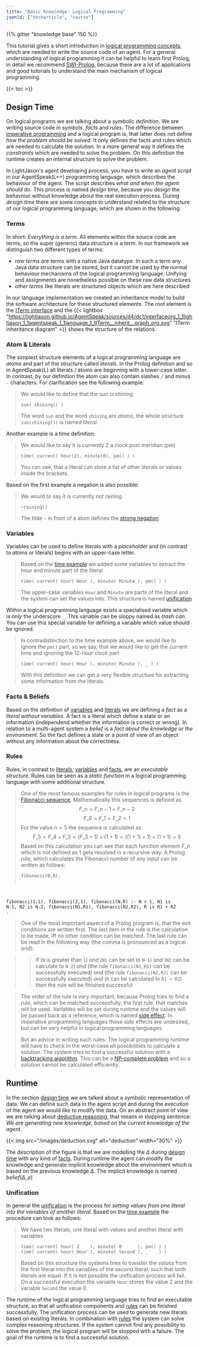```yaml
---
title: "Basic Knowledge: Logical Programming"
jsonld: ["techarticle", "course"]
---
```


{{% gitter "knowledge base" 150 %}}

This tutorial gives a short introduction in [logical programming concepts](https://en.wikipedia.org/wiki/Logic_programming), which are needed to write the source code of an agent.
For a general understanding of logical programming it can be helpful to learn first Prolog, in detail we recommend [SWI-Prolog](http://www.swi-prolog.org/), because there are a lot of applications and good tutorials to understand the main mechanism of logical programming.

{{< toc >}}

## Design Time

On logical programs we are talking about a _symbolic definition_. We are writing source code in _symbols_, _facts_ and _rules_.
The difference between [imperative programming](https://en.wikipedia.org/wiki/Imperative_programming) and a logical program is, that latter does not define _how the problem should be solved_. It only defines the facts and rules which are needed to calculate the solution. In a more general way it defines the _constraints_ which are needed to solve the problem. On this definition the runtime creates an internal structure to solve the problem.

In LightJason's agent developing process, you have to write an _agent script_ in our AgentSpeak(L++) programming language, which describes the behaviour of the agent. The script describes _what and when the agent should do_. This process is named _design time_, because you design the behaviour without knowledge about the real execution process. During _design time_ there are some concepts to understand related to the structure of our logical programming language, which are shown in the following.


### Terms

In short: _Everything is a term._
All elements within the source code are terms, so the super (generic) data structure is a term. In our framework we distinguish two different types of terms:

* *raw terms* are terms with a native Java datatype. In such a term any Java data structure can be stored, but it cannot be used by the normal behaviour mechanisms of the logical programming language.
Unifying and assignments are nonetheless possible on these raw data structures
* *other terms* like literals are structured objects which are here described

In our language implementation we created an inheritance model to build the software architecture for these structured elements.
The root element is the [ITerm interface](https://lightjason.github.io/AgentSpeak/sources/d9/d34/interfaceorg_1_1lightjason_1_1agentspeak_1_1language_1_1ITerm.html) and the {{< lightbox "https://lightjason.github.io/AgentSpeak/sources/d4/dc1/interfaceorg_1_1lightjason_1_1agentspeak_1_1language_1_1ITerm__inherit__graph_org.svg" "ITerm inheritance diagram" >}} shows the structure of the relations.

### <a name="atomliterals">Atom & Literals</a>

The simplest structure elements of a logical programming language are _atoms_ and part of the structure called  _literals_.
In the Prolog definition and so in AgentSpeak(L) all literals / atoms are beginning with a lower-case letter. In contrast, by our definition the atom can also contain slashes ```/``` and minus ```-``` characters. For clarification see the following example:

> We would like to define that the sun is shining
> <pre><code class="language-prolog ">sun( shining() )</pre></code>
> The word ```sun``` and the word ```shining``` are _atoms_, the whole structure ```sun(shining())``` is named _literal_.

<a name="time"></a>Another example is a time definition:

> We would like to say it is currently 2 a clock post meridian (pm)
> <pre><code class="language-prolog">time( current( hour(2), minute(0), pm() ) )</pre></code>
> You can see, that a literal can store a list of other literals or values inside the brackets.

Based on the first example a negation is also possible:

> We would to say it is currently not raining
> <pre data-language="AgentSpeak(L++)"><code class="language-agentspeak">~raining()</pre></code>
> The tilde ```~``` in front of a atom defines the [strong negation](https://en.wikipedia.org/wiki/Stable_model_semantics#Strong_negation)

### Variables

Variables can be used to define literals with a _placeholder_ and (in contrast to atoms or literals) begins with an upper-case letter.

> Based on the [time example](#time) we added some variables to extract the hour and minute part of the literal
> <pre><code class="language-prolog">time( current( hour( Hour ), minute( Minute ), pm() ) )</code></pre>
> The upper-case variables ```Hour``` and ```Minute``` are parts of the literal and the system can set the values into. This structure is named [unification](#unification)

Within a logical programming language exists a specialised variable which is _only_ the underscore ```_```. This variable can be sloppy named as _trash can_. You can use this special variable for defining a variable which value should be ignored.

> In contradistinction to the time example above, we would like to ignore the ```pm()``` part, so we say, that we would like to get the current time and ignoring the 12-hour clock part
> <pre><code class="language-prolog">time( current( hour( Hour ), minute( Minute ), _ ) )</code></pre>
> With this definition we can get a very flexible structure for extracting some information from the literals.

### Facts & Beliefs

Based on the definition of [variables](#variables) and [literals](#atomliterals) we are defining a _fact_ as a _literal without variables_. A fact is a literal which define a state or an information (independend whether the information is correct or wrong). In relation to a multi-agent system a _belief_ is a _fact about the knowledge or the environment_. So the fact defines a state or a point of view of an object without any information about the correctness.

### Rules

Rules, in contrast to [literals](#a-name-atomliterals-atom-literals-a), [variables](#variables) and [facts](#facts-beliefs), are an _executable structure_. Rules can be seen as a _static function_ in a logical programming language with some additional structure.

> One of the most famous examples for rules in logical programs is the [Fibonacci sequence](https://en.wikipedia.org/wiki/Fibonacci_number). Mathematically this sequences is defined as
> $$F\_n = F\_{n-1} + F\_{n-2}$$
> $$F\_0 = F\_1 = F\_2 = 1$$
> For the value $n=5$ the sequence is calculated as
> $$F\_5 = F\_4 + F\_3 = (F\_3 + 1) + (1+1) = ((1+1)+1) + (1+1) = 5$$
> Based on this calculation you can see that each function element $F\_n$ which is not defined as $1$ gets resolved in
> a recursive way. A Prolog rule, which calculates the Fibonacci number of any input can be written as follows:
> <pre><code class="language-prolog">fibonacci(0,0).
fibonacci(1,1).
fibonacci(2,1).
fibonacci(N,R) :-
    N > 1,
    N1 is N-1,
    N2 is N-2,
    fibonacci(N1,R1),
    fibonacci(N2,R2),
    R is R1 + R2
.</code></pre>
> One of the most important aspect of a Prolog program is, that the exit conditions are written first. The last item
> in the rule is the calculation to be made, iff no other condition can be matched. The last rule can be read in the
> following way (the comma is pronounced as a logical _and_):

> > If (```N``` is greater than ```1```) _and_ (```N1``` can be set to ```N-1```) _and_ (```N2``` can be calculate to ```N-2```) _and_
> > (the rule ```fibonacci(N1,R1)``` can be successfully executed) _and_ (the rule ```fibonacci(N2,R2)``` can be successfully executed) _and_
> > (```R``` can be calculated to ```R1 + R2```) _then_ the rule will be finished successful

> The order of the rule is very important, because Prolog tries to find a rule, which can be matched successfully,
> the first rule, that matches will be used. Variables will be set during runtime and the values will be passed
> back as a reference, which is named [side effect](https://en.wikipedia.org/wiki/Side_effect_(computer_science)). In imperative programming languages these side effects are undesired, but
> can be very helpful in logical programming languages.  
>
> But an advice in writing such rules: The logical programming runtime will have to check in the worst-case all possibilities to calculate a solution. The system tries to find a successful solution with a [backtracking algorithm](https://en.wikipedia.org/wiki/Backtracking). This can be a [NP-complete problem](https://en.wikipedia.org/wiki/NP-completeness) and so a solution cannot be calculated efficiently.


## Runtime

In the section [design time](#designtime) we are talked about a symbolic representation of data. We can define such data in the agent script and during the execution of the agent we would like to modify the data. On an abstract point of view we are talking about [deductive reasoning](https://en.wikipedia.org/wiki/Deductive_reasoning), that means in slopping sentence: _We are generating new knowledge, based on the current knowledge of the agent_.

{{< img src="/images/deduction.svg" alt="deduction" width="30%" >}}

The description of the figure is that we are modelling the $\Delta$ during [design time](#designtime) with any kind of [facts](#facts-beliefs). During runtime the agent can modify the knowledge and generate implicit knowledge about the environment which is based on the previous knowledge $\Delta$. The implicit knowledge is named $belief(\Delta, \rho)$

### Unification

In general the [unification](https://en.wikipedia.org/wiki/Unification_(computer_science)) is the process for _setting values from one literal into the variables of another literal_. Based on the [time example](#time) the procedure can look as follows:

> We have two literals, one literal with values and another literal with variables
> <pre><code class="language-prolog">time( current( hour( 2    ), minute( 0      ), pm() ) )
> time( current( hour( Hour ), minute( Second ), _    ) )
> </pre></code>
> Based on this structure the systems tries to transfer the values from the first literal into the variables
> of the second literal, such that both literals are equal. If it is not possible the unification
> process will fail. On a successful execution the variable ```Hour``` stores the value $2$ and the variable
> ```Second``` the value $0$.

The runtime of the logical programming language tries to find an executable structure, so that all unification components and [rules](#rules) can be finished successfully. The unification process can be used to generate new literals based on existing literals. In combination with [rules](#rules) the system can solve complex reasoning structures. If the system cannot find any possibility to solve the problem, the logical program will be stopped with a failure. The goal of the runtime is to find a successful solution.

